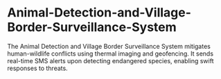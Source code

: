 # Animal-Detection-and-Village-Border-Surveillance-System
The Animal Detection and Village Border Surveillance System mitigates human-wildlife conflicts using thermal imaging and geofencing. It sends real-time SMS alerts upon detecting endangered species, enabling swift responses to threats.
